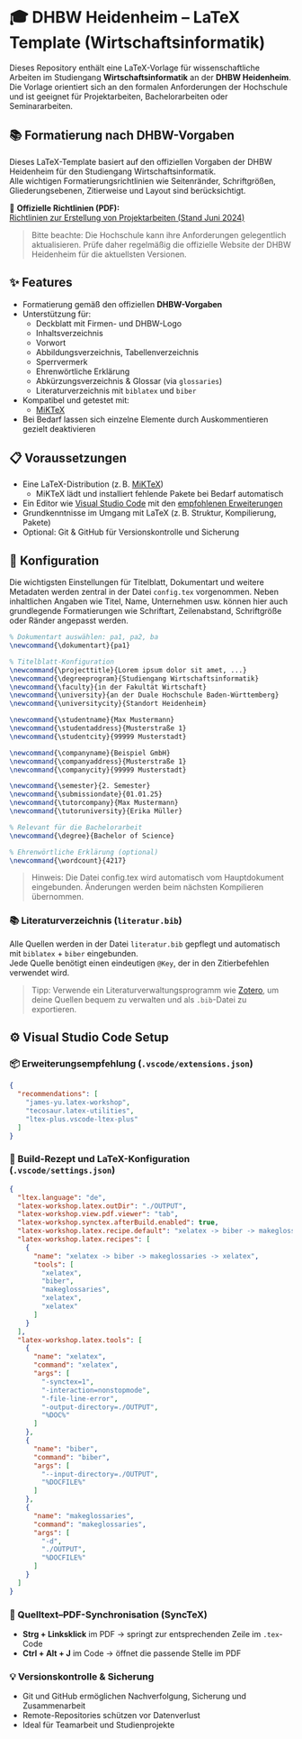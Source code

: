 
# 🎓 DHBW Heidenheim – LaTeX Template (Wirtschaftsinformatik)

Dieses Repository enthält eine LaTeX-Vorlage für wissenschaftliche Arbeiten im Studiengang **Wirtschaftsinformatik** an der **DHBW Heidenheim**. Die Vorlage orientiert sich an den formalen Anforderungen der Hochschule und ist geeignet für Projektarbeiten, Bachelorarbeiten oder Seminararbeiten.

## 📚 Formatierung nach DHBW-Vorgaben

Dieses LaTeX-Template basiert auf den offiziellen Vorgaben der DHBW Heidenheim für den Studiengang Wirtschaftsinformatik.  
Alle wichtigen Formatierungsrichtlinien wie Seitenränder, Schriftgrößen, Gliederungsebenen, Zitierweise und Layout sind berücksichtigt.

📄 **Offizielle Richtlinien (PDF):**  
[Richtlinien zur Erstellung von Projektarbeiten (Stand Juni 2024)](https://www.heidenheim.dhbw.de/fileadmin/Heidenheim/Studienangebot/Bachelor_Wirtschaft/Wirtschaftsinformatik/Informationen_fuer_Studierende/Jg._2023/Richtlinien_zur_Erstellung_von_Projektarbeiten_ab_Jg._2018_Stand_Juni_2024_Wirtschaftsinformatik.pdf)

> Bitte beachte: Die Hochschule kann ihre Anforderungen gelegentlich aktualisieren. Prüfe daher regelmäßig die offizielle Website der DHBW Heidenheim für die aktuellsten Versionen.

## ✨ Features

- Formatierung gemäß den offiziellen **DHBW-Vorgaben**
- Unterstützung für:
  - Deckblatt mit Firmen- und DHBW-Logo
  - Inhaltsverzeichnis
  - Vorwort
  - Abbildungsverzeichnis, Tabellenverzeichnis
  - Sperrvermerk
  - Ehrenwörtliche Erklärung
  - Abkürzungsverzeichnis & Glossar (via `glossaries`)
  - Literaturverzeichnis mit `biblatex` und `biber`
- Kompatibel und getestet mit:
  - [MiKTeX](https://miktex.org/)
- Bei Bedarf lassen sich einzelne Elemente durch Auskommentieren gezielt deaktivieren

## 📋 Voraussetzungen

- Eine LaTeX-Distribution (z. B. [MiKTeX](https://miktex.org/))  
  - MiKTeX lädt und installiert fehlende Pakete bei Bedarf automatisch
- Ein Editor wie [Visual Studio Code](https://code.visualstudio.com/) mit den [empfohlenen Erweiterungen](#-visual-studio-code-setup)
- Grundkenntnisse im Umgang mit LaTeX (z. B. Struktur, Kompilierung, Pakete)
- Optional: Git & GitHub für Versionskontrolle und Sicherung

## 🔧 Konfiguration

Die wichtigsten Einstellungen für Titelblatt, Dokumentart und weitere Metadaten werden zentral in der Datei `config.tex` vorgenommen. 
Neben inhaltlichen Angaben wie Titel, Name, Unternehmen usw. können hier auch grundlegende Formatierungen wie Schriftart, Zeilenabstand, Schriftgröße oder Ränder angepasst werden.

```latex
% Dokumentart auswählen: pa1, pa2, ba
\newcommand{\dokumentart}{pa1}

% Titelblatt-Konfiguration
\newcommand{\projecttitle}{Lorem ipsum dolor sit amet, ...}
\newcommand{\degreeprogram}{Studiengang Wirtschaftsinformatik}
\newcommand{\faculty}{in der Fakultät Wirtschaft}
\newcommand{\university}{an der Duale Hochschule Baden-Württemberg}
\newcommand{\universitycity}{Standort Heidenheim}

\newcommand{\studentname}{Max Mustermann}
\newcommand{\studentaddress}{Musterstraße 1}
\newcommand{\studentcity}{99999 Musterstadt}

\newcommand{\companyname}{Beispiel GmbH}
\newcommand{\companyaddress}{Musterstraße 1}
\newcommand{\companycity}{99999 Musterstadt}

\newcommand{\semester}{2. Semester}
\newcommand{\submissiondate}{01.01.25}
\newcommand{\tutorcompany}{Max Mustermann}
\newcommand{\tutoruniversity}{Erika Müller}

% Relevant für die Bachelorarbeit
\newcommand{\degree}{Bachelor of Science}

% Ehrenwörtliche Erklärung (optional)
\newcommand{\wordcount}{4217}
```

> Hinweis: Die Datei config.tex wird automatisch vom Hauptdokument eingebunden. Änderungen werden beim nächsten Kompilieren übernommen.

### 📚 Literaturverzeichnis (`literatur.bib`)

Alle Quellen werden in der Datei `literatur.bib` gepflegt und automatisch mit `biblatex` + `biber` eingebunden.  
Jede Quelle benötigt einen eindeutigen `@Key`, der in den Zitierbefehlen verwendet wird.

> Tipp: Verwende ein Literaturverwaltungsprogramm wie [Zotero](https://www.zotero.org/), um deine Quellen bequem zu verwalten und als `.bib`-Datei zu exportieren.

## ⚙️ Visual Studio Code Setup

### 📦 Erweiterungsempfehlung (`.vscode/extensions.json`)

```json
{
  "recommendations": [
    "james-yu.latex-workshop",
    "tecosaur.latex-utilities",
    "ltex-plus.vscode-ltex-plus"
  ]
}
```

### 🧩 Build-Rezept und LaTeX-Konfiguration (`.vscode/settings.json`)

```json
{
  "ltex.language": "de",
  "latex-workshop.latex.outDir": "./OUTPUT",
  "latex-workshop.view.pdf.viewer": "tab",
  "latex-workshop.synctex.afterBuild.enabled": true,
  "latex-workshop.latex.recipe.default": "xelatex -> biber -> makeglossaries -> xelatex",
  "latex-workshop.latex.recipes": [
    {
      "name": "xelatex -> biber -> makeglossaries -> xelatex",
      "tools": [
        "xelatex",
        "biber",
        "makeglossaries",
        "xelatex",
        "xelatex"
      ]
    }
  ],
  "latex-workshop.latex.tools": [
    {
      "name": "xelatex",
      "command": "xelatex",
      "args": [
        "-synctex=1",
        "-interaction=nonstopmode",
        "-file-line-error",
        "-output-directory=./OUTPUT",
        "%DOC%"
      ]
    },
    {
      "name": "biber",
      "command": "biber",
      "args": [
        "--input-directory=./OUTPUT",
        "%DOCFILE%"
      ]
    },
    {
      "name": "makeglossaries",
      "command": "makeglossaries",
      "args": [
        "-d",
        "./OUTPUT",
        "%DOCFILE%"
      ]
    }
  ]
}
```

### 🧭 Quelltext–PDF-Synchronisation (SyncTeX)

- **Strg + Linksklick** im PDF → springt zur entsprechenden Zeile im `.tex`-Code  
- **Ctrl + Alt + J** im Code → öffnet die passende Stelle im PDF

### 💡 Versionskontrolle & Sicherung

- Git und GitHub ermöglichen Nachverfolgung, Sicherung und Zusammenarbeit
- Remote-Repositories schützen vor Datenverlust
- Ideal für Teamarbeit und Studienprojekte
